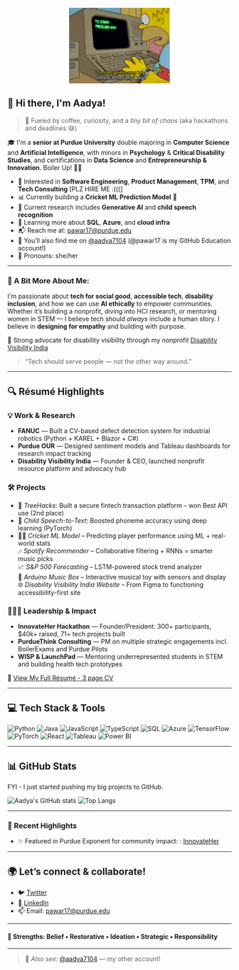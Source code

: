 <p align="center">
  <img src="./assets/Simpsons.gif"  width="45%"/>
</p>

## 👋 Hi there, I'm Aadya!

> 🚀 Fueled by coffee, curiosity, and a *tiny bit of chaos* (aka hackathons and deadlines 😅)

🎓 I'm a **senior at Purdue University** double majoring in **Computer Science** and **Artificial Intelligence**, with minors in **Psychology** & **Critical Disability Studies**, and certifications in **Data Science** and **Entrepreneurship & Innovation**. Boiler Up! 🖤💛

- 💼 Interested in **Software Engineering**, **Product Management**, **TPM**, and **Tech Consulting** [PLZ HIRE ME :(((]
- 📊 Currently building a **Cricket ML Prediction Model** 🏏
- 🔬 Current research includes **Generative AI** and **child speech recognition**
- 💬 Learning more about **SQL**, **Azure**, and **cloud infra**
- 📬 Reach me at: pawar17@purdue.edu
- 🔄 You’ll also find me on [@aadya7104](https://github.com/aadya7104) (@pawar17 is my GitHub Education account!)
- 💁 Pronouns: she/her

---

### 🧠 A Bit More About Me:

I'm passionate about **tech for social good**, **accessible tech**, **disability inclusion**, and how we can use **AI ethically** to empower communities. Whether it’s building a nonprofit, diving into HCI research, or mentoring women in STEM — I believe tech should *always* include a human story. I believe in **designing for empathy** and building with purpose.

📢 Strong advocate for disability visibility through my nonprofit [Disability Visibility India](https://www.instagram.com/disabilityvisibilityindia/)

> “Tech should serve people — not the other way around.”
---

## 🔍 Résumé Highlights

### 💡 Work & Research
- **FANUC** — Built a CV-based defect detection system for industrial robotics (Python + KAREL + Blazor + C#)
- **Purdue OUR** — Designed sentiment models and Tableau dashboards for research impact tracking
- **Disability Visibility India** — Founder & CEO, launched nonprofit resource platform and advocacy hub

### 🛠️ Projects
- 🧠 *TreeHacks*: Built a secure fintech transaction platform – won Best API use (2nd place)
- 🦻 *Child Speech-to-Text*: Boosted phoneme accuracy using deep learning (PyTorch)
- 👩‍💻 *Cricket ML Model* – Predicting player performance using ML + real-world stats  
🎶 *Spotify Recommender* – Collaborative filtering + RNNs = smarter music picks  
📈 *S&P 500 Forecasting* – LSTM-powered stock trend analyzer  
🎨 *Arduino Music Box* – Interactive musical toy with sensors and display  
🌐 *Disability Visibility India Website* – From Figma to functioning accessibility-first site

### 👩🏽‍💻 Leadership & Impact
- **InnovateHer Hackathon** — Founder/President: 300+ participants, $40k+ raised, 71+ tech projects built  
- **PurdueThink Consulting** — PM on multiple strategic engagements incl. BoilerExams and Purdue Pilots  
- **WISP & LaunchPad** — Mentoring underrepresented students in STEM and building health tech prototypes  

📎 [View My Full Résumé - 3 page CV](https://docs.google.com/document/d/1Ju6e-mVTXWJqo8gsHTJC2ZR7HgV0ixd_/edit?usp=sharing)

---

## 💻 Tech Stack & Tools

![Python](https://img.shields.io/badge/Python-3776AB?style=flat&logo=python&logoColor=white)
![Java](https://img.shields.io/badge/Java-007396?style=flat&logo=java&logoColor=white)
![JavaScript](https://img.shields.io/badge/JavaScript-F7DF1E?style=flat&logo=javascript&logoColor=black)
![TypeScript](https://img.shields.io/badge/TypeScript-3178C6?style=flat&logo=typescript&logoColor=white)
![SQL](https://img.shields.io/badge/SQL-003B57?style=flat&logo=mysql&logoColor=white)
![Azure](https://img.shields.io/badge/Azure-0078D4?style=flat&logo=microsoft-azure&logoColor=white)
![TensorFlow](https://img.shields.io/badge/TensorFlow-FF6F00?style=flat&logo=tensorflow&logoColor=white)
![PyTorch](https://img.shields.io/badge/PyTorch-EE4C2C?style=flat&logo=pytorch&logoColor=white)
![React](https://img.shields.io/badge/React-20232A?style=flat&logo=react&logoColor=61DAFB)
![Tableau](https://img.shields.io/badge/Tableau-E97627?style=flat&logo=tableau&logoColor=white)
![Power BI](https://img.shields.io/badge/PowerBI-F2C811?style=flat&logo=powerbi&logoColor=white)

---

## 📊 GitHub Stats

FYI - I just started pushing my big projects to GitHub. 

![Aadya's GitHub stats](https://github-readme-stats.vercel.app/api?username=pawar17&show_icons=true&theme=react)
![Top Langs](https://github-readme-stats.vercel.app/api/top-langs/?username=pawar17&layout=compact&theme=react)

---
### 🌟 Recent Highlights
- ✨ Featured in Purdue Exponent for community impact:
: [InnovateHer](https://www.purdueexponent.org/campus/article_3b9fd7cc-b8f3-11ee-a0c6-b7f53b7ac7e4.html)

---

## 🌍 Let’s connect & collaborate!

- 🐦 [Twitter](https://twitter.com)
- 💼 [LinkedIn](https://linkedin.com)
- 📫 Email: pawar17@purdue.edu
---
#### 🧠 Strengths: Belief • Restorative • Ideation • Strategic • Responsibility
---

> 🔁 _Also see:_ [@aadya7104](https://github.com/aadya7104) — my other account!
